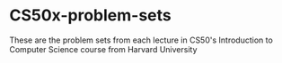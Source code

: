 # CS50x-problem-sets
These are the problem sets from each lecture in CS50's Introduction to Computer Science course from Harvard University
